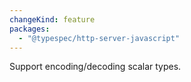 ```yaml
---
changeKind: feature
packages:
  - "@typespec/http-server-javascript"
---
```


Support encoding/decoding scalar types.